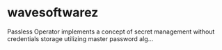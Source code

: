 # wavesoftwarez
Passless Operator implements a concept of secret management without credentials storage utilizing master password alg…
